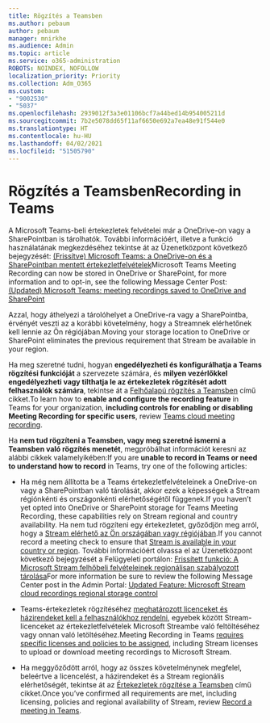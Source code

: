 ```yaml
---
title: Rögzítés a Teamsben
ms.author: pebaum
author: pebaum
manager: mnirkhe
ms.audience: Admin
ms.topic: article
ms.service: o365-administration
ROBOTS: NOINDEX, NOFOLLOW
localization_priority: Priority
ms.collection: Adm_O365
ms.custom:
- "9002530"
- "5037"
ms.openlocfilehash: 2939012f3a3e01106bcf7a44bed14b954005211d
ms.sourcegitcommit: 7b2e5078dd65f11af6650e692a7ea48e91f544e0
ms.translationtype: HT
ms.contentlocale: hu-HU
ms.lasthandoff: 04/02/2021
ms.locfileid: "51505790"
---
```

# <a name="recording-in-teams"></a><span data-ttu-id="839ee-102">Rögzítés a Teamsben</span><span class="sxs-lookup"><span data-stu-id="839ee-102">Recording in Teams</span></span>

<span data-ttu-id="839ee-103">A Microsoft Teams-beli értekezletek felvételei már a OneDrive-on vagy a SharePointban is tárolhatók. További információért, illetve a funkció használatának megkezdéséhez tekintse át az Üzenetközpont következő bejegyzését: [(Frissítve) Microsoft Teams: a OneDrive-on és a SharePointban mentett értekezletfelvételek](https://portal.microsoft.com/Adminportal/Home?ref=MessageCenter&id=MC222640)</span><span class="sxs-lookup"><span data-stu-id="839ee-103">Microsoft Teams Meeting Recording can now be stored in OneDrive or SharePoint, for more information and to opt-in, see the following Message Center Post: [(Updated) Microsoft Teams: meeting recordings saved to OneDrive and SharePoint](https://portal.microsoft.com/Adminportal/Home?ref=MessageCenter&id=MC222640)</span></span>

<span data-ttu-id="839ee-104">Azzal, hogy áthelyezi a tárolóhelyet a OneDrive-ra vagy a SharePointba, érvényét veszti az a korábbi követelmény, hogy a Streamnek elérhetőnek kell lennie az Ön régiójában.</span><span class="sxs-lookup"><span data-stu-id="839ee-104">Moving your storage location to OneDrive or SharePoint eliminates the previous requirement that Stream be available in your region.</span></span>

<span data-ttu-id="839ee-105">Ha meg szeretné tudni, hogyan **engedélyezheti és konfigurálhatja a Teams rögzítési funkcióját** a szervezete számára, és **milyen vezérlőkkel engedélyezheti vagy tilthatja le az értekezletek rögzítését adott felhasználók számára**, tekintse át a [Felhőalapú rögzítés a Teamsben](https://docs.microsoft.com/microsoftteams/cloud-recording) című cikket.</span><span class="sxs-lookup"><span data-stu-id="839ee-105">To learn how to **enable and configure the recording feature** in Teams for your organization, **including controls for enabling or disabling Meeting Recording for specific users**, review [Teams cloud meeting recording](https://docs.microsoft.com/microsoftteams/cloud-recording).</span></span>

<span data-ttu-id="839ee-106">Ha **nem tud rögzíteni a Teamsben, vagy meg szeretné ismerni a Teamsben való rögzítés menetét**, megpróbálhat információt keresni az alábbi cikkek valamelyikében:</span><span class="sxs-lookup"><span data-stu-id="839ee-106">If you are **unable to record in Teams or need to understand how to record** in Teams, try one of the following articles:</span></span>

- <span data-ttu-id="839ee-107">Ha még nem állította be a Teams értekezletfelvételeinek a OneDrive-on vagy a SharePointban való tárolását, akkor ezek a képességek a Stream régiónkénti és országonkénti elérhetőségétől függenek.</span><span class="sxs-lookup"><span data-stu-id="839ee-107">If you haven’t yet opted into OneDrive or SharePoint storage for Teams Meeting Recording, these capabilities rely on Stream regional and country availability.</span></span> <span data-ttu-id="839ee-108">Ha nem tud rögzíteni egy értekezletet, győződjön meg arról, hogy a [Stream elérhető az Ön országában vagy régiójában](https://docs.microsoft.com/stream/faq#which-regions-does-microsoft-stream-host-my-data-in).</span><span class="sxs-lookup"><span data-stu-id="839ee-108">If you cannot record a meeting check to ensure that [Stream is available in your country or region](https://docs.microsoft.com/stream/faq#which-regions-does-microsoft-stream-host-my-data-in).</span></span> <span data-ttu-id="839ee-109">További információért olvassa el az Üzenetközpont következő bejegyzését a Felügyeleti portálon: [Frissített funkció: A Microsoft Stream felhőbeli felvételeinek regionálisan szabályozott tárolása](https://admin.microsoft.com/AdminPortal/Home#/MessageCenter?id=MC214327)</span><span class="sxs-lookup"><span data-stu-id="839ee-109">For more information be sure to review the following Message Center post in the Admin Portal: [Updated Feature: Microsoft Stream cloud recordings regional storage control](https://admin.microsoft.com/AdminPortal/Home#/MessageCenter?id=MC214327)</span></span>

- <span data-ttu-id="839ee-110">Teams-értekezletek rögzítéséhez [meghatározott licenceket és házirendeket kell a felhasználókhoz rendelni](https://docs.microsoft.com/microsoftteams/cloud-recording#prerequisites-for-teams-cloud-meeting-recording), egyebek között Stream-licenceket az értekezletfelvételek Microsoft Streambe való feltöltéséhez vagy onnan való letöltéséhez.</span><span class="sxs-lookup"><span data-stu-id="839ee-110">Meeting Recording in Teams [requires specific licenses and policies to be assigned](https://docs.microsoft.com/microsoftteams/cloud-recording#prerequisites-for-teams-cloud-meeting-recording), including Stream licenses to upload or download meeting recordings to Microsoft Stream.</span></span>

- <span data-ttu-id="839ee-111">Ha meggyőződött arról, hogy az összes követelménynek megfelel, beleértve a licencelést, a házirendeket és a Stream regionális elérhetőségét, tekintse át az [Értekezletek rögzítése a Teamsben](https://support.office.com/article/34dfbe7f-b07d-4a27-b4c6-de62f1348c24) című cikket.</span><span class="sxs-lookup"><span data-stu-id="839ee-111">Once you’ve confirmed all requirements are met, including licensing, policies and regional availability of Stream, review [Record a meeting in Teams](https://support.office.com/article/34dfbe7f-b07d-4a27-b4c6-de62f1348c24).</span></span>
